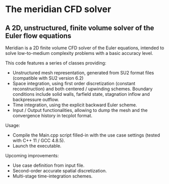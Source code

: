 # The meridian CFD solver
## A 2D, unstructured, finite volume solver of the Euler flow equations
Meridian is a 2D finite volume CFD solver of the Euler equations,
intended to solve low-to-medium complexity problems with a basic
accuracy level.

This code features a series of classes providing:
* Unstructured mesh representation, generated from SU2 format
files (compatible with SU2 version 6.2)
* Space integration, using first order discretization
(constant reconstruction) and both centered / upwinding
schemes. Boundary conditions include solid walls, farfield
state, stagnation inflow and backpressure outflow.
* Time integration, using the explicit backward Euler scheme.
* Input / Output functionalities, allowing to dump the mesh
and the convergence history in tecplot format.

Usage:
* Compile the Main.cpp script filled-in with the use case 
settings (tested with C++ 11 / GCC 4.8.5).
* Launch the executable.

Upcoming improvements:
* Use case definition from input file.
* Second-order accurate spatial discretization.
* Multi-stage time-integration schemes.
